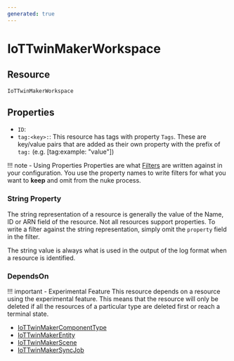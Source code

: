 ```yaml
---
generated: true
---
```


# IoTTwinMakerWorkspace


## Resource

```text
IoTTwinMakerWorkspace
```

## Properties


- `ID`: 
- `tag:<key>:`: This resource has tags with property `Tags`. These are key/value pairs that are
	added as their own property with the prefix of `tag:` (e.g. [tag:example: "value"]) 

!!! note - Using Properties
    Properties are what [Filters](../config-filtering.md) are written against in your configuration. You use the property
    names to write filters for what you want to **keep** and omit from the nuke process.

### String Property

The string representation of a resource is generally the value of the Name, ID or ARN field of the resource. Not all
resources support properties. To write a filter against the string representation, simply omit the `property` field in
the filter.

The string value is always what is used in the output of the log format when a resource is identified.

### DependsOn

!!! important - Experimental Feature
    This resource depends on a resource using the experimental feature. This means that the resource will
    only be deleted if all the resources of a particular type are deleted first or reach a terminal state.

- [IoTTwinMakerComponentType](./io-ttwin-maker-component-type.md)
- [IoTTwinMakerEntity](./io-ttwin-maker-entity.md)
- [IoTTwinMakerScene](./io-ttwin-maker-scene.md)
- [IoTTwinMakerSyncJob](./io-ttwin-maker-sync-job.md)


